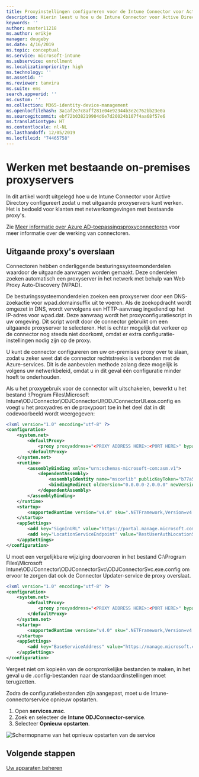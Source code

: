 ```yaml
---
title: Proxyinstellingen configureren voor de Intune Connector voor Active Directory
description: Hierin leest u hoe u de Intune Connector voor Active Directory moet configureren om te gebruiken in combinatie met bestaande on-premises proxyservers.
keywords: ''
author: master11218
ms.author: erikje
manager: dougeby
ms.date: 4/16/2019
ms.topic: conceptual
ms.service: microsoft-intune
ms.subservice: enrollment
ms.localizationpriority: high
ms.technology: ''
ms.assetid: ''
ms.reviewer: tanvira
ms.suite: ems
search.appverid: ''
ms.custom: ''
ms.collection: M365-identity-device-management
ms.openlocfilehash: 3a1af2e7c8aff281e04e92344b3e2c762bb23e0a
ms.sourcegitcommit: ebf72b038219904d6e7d20024b107f4aa68f57e6
ms.translationtype: HT
ms.contentlocale: nl-NL
ms.lasthandoff: 12/05/2019
ms.locfileid: "74465758"
---
```

# <a name="work-with-existing-on-premises-proxy-servers"></a>Werken met bestaande on-premises proxyservers

In dit artikel wordt uitgelegd hoe u de Intune Connector voor Active Directory configureert zodat u met uitgaande proxyservers kunt werken. Het is bedoeld voor klanten met netwerkomgevingen met bestaande proxy's.

Zie [Meer informatie over Azure AD-toepassingsproxyconnectoren](https://docs.microsoft.com/azure/active-directory/manage-apps/application-proxy-connectors) voor meer informatie over de werking van connectoren.

## <a name="bypass-outbound-proxies"></a>Uitgaande proxy's overslaan

Connectoren hebben onderliggende besturingssysteemonderdelen waardoor de uitgaande aanvragen worden gemaakt. Deze onderdelen zoeken automatisch een proxyserver in het netwerk met behulp van Web Proxy Auto-Discovery (WPAD).

De besturingssysteemonderdelen zoeken een proxyserver door een DNS-zoekactie voor wpad.domainsuffix uit te voeren. Als de zoekopdracht wordt omgezet in DNS, wordt vervolgens een HTTP-aanvraag ingediend op het IP-adres voor wpad.dat. Deze aanvraag wordt het proxyconfiguratiescript in uw omgeving. Dit script wordt door de connector gebruikt om een uitgaande proxyserver te selecteren. Het is echter mogelijk dat verkeer op de connector nog steeds niet doorkomt, omdat er extra configuratie-instellingen nodig zijn op de proxy.

U kunt de connector configureren om uw on-premises proxy over te slaan, zodat u zeker weet dat de connector rechtstreeks is verbonden met de Azure-services. Dit is de aanbevolen methode zolang deze mogelijk is volgens uw netwerkbeleid, omdat u in dit geval één configuratie minder hoeft te onderhouden.

Als u het proxygebruik voor de connector wilt uitschakelen, bewerkt u het bestand :\Program Files\Microsoft Intune\ODJConnector\ODJConnectorUI\ODJConnectorUI.exe.config en voegt u het proxyadres en de proxypoort toe in het deel dat in dit codevoorbeeld wordt weergegeven:

```xml
<?xml version="1.0" encoding="utf-8" ?>
<configuration>
    <system.net>  
        <defaultProxy>   
            <proxy proxyaddress="<PROXY ADDRESS HERE>:<PORT HERE>" bypassonlocal="True" usesystemdefault="True"/>   
        </defaultProxy>  
    </system.net>
    <runtime>
        <assemblyBinding xmlns="urn:schemas-microsoft-com:asm.v1">
            <dependentAssembly>
                <assemblyIdentity name="mscorlib" publicKeyToken="b77a5c561934e089" culture="neutral"/>
                <bindingRedirect oldVersion="0.0.0.0-2.0.0.0" newVersion="4.6.0.0" />
            </dependentAssembly>
        </assemblyBinding>
    </runtime>
    <startup> 
        <supportedRuntime version="v4.0" sku=".NETFramework,Version=v4.6" />
    </startup>
    <appSettings>
        <add key="SignInURL" value="https://portal.manage.microsoft.com/Home/ClientLogon"/>
        <add key="LocationServiceEndpoint" value="RestUserAuthLocationService/RestUserAuthLocationService/ServiceAddresses"/>
    </appSettings>
</configuration>
```

U moet een vergelijkbare wijziging doorvoeren in het bestand C:\Program Files\Microsoft Intune\ODJConnector\ODJConnectorSvc\ODJConnectorSvc.exe.config om ervoor te zorgen dat ook de Connector Updater-service de proxy overslaat.

```xml
<?xml version="1.0" encoding="utf-8" ?>
<configuration>
    <system.net>  
        <defaultProxy>   
            <proxy proxyaddress="<PROXY ADDRESS HERE>:<PORT HERE>" bypassonlocal="True" usesystemdefault="True"/>   
        </defaultProxy>  
    </system.net>
    <startup>
        <supportedRuntime version="v4.0" sku=".NETFramework,Version=v4.6" />
    </startup>
    <appSettings>
        <add key="BaseServiceAddress" value="https://manage.microsoft.com/" />
    </appSettings>
</configuration>
```

Vergeet niet om kopieën van de oorspronkelijke bestanden te maken, in het geval u de .config-bestanden naar de standaardinstellingen moet terugzetten.

Zodra de configuratiebestanden zijn aangepast, moet u de Intune-connectorservice opnieuw opstarten. 

1. Open **services.msc**.
2. Zoek en selecteer de **Intune ODJConnector-service**.
3. Selecteer **Opnieuw opstarten**.

![Schermopname van het opnieuw opstarten van de service](./media/autopilot-hybrid-connector-proxy/service-restart.png)


## <a name="next-steps"></a>Volgende stappen

[Uw apparaten beheren](../remote-actions/device-management.md)
